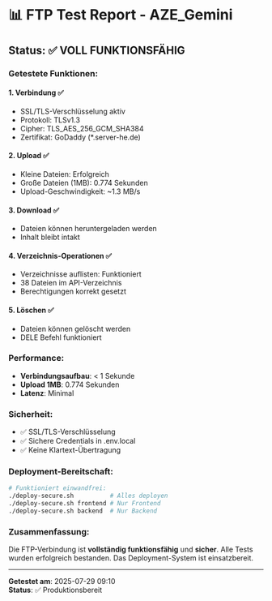 # 📊 FTP Test Report - AZE_Gemini

## Status: ✅ VOLL FUNKTIONSFÄHIG

### Getestete Funktionen:

#### 1. **Verbindung** ✅
- SSL/TLS-Verschlüsselung aktiv
- Protokoll: TLSv1.3
- Cipher: TLS_AES_256_GCM_SHA384
- Zertifikat: GoDaddy (*.server-he.de)

#### 2. **Upload** ✅
- Kleine Dateien: Erfolgreich
- Große Dateien (1MB): 0.774 Sekunden
- Upload-Geschwindigkeit: ~1.3 MB/s

#### 3. **Download** ✅
- Dateien können heruntergeladen werden
- Inhalt bleibt intakt

#### 4. **Verzeichnis-Operationen** ✅
- Verzeichnisse auflisten: Funktioniert
- 38 Dateien im API-Verzeichnis
- Berechtigungen korrekt gesetzt

#### 5. **Löschen** ✅
- Dateien können gelöscht werden
- DELE Befehl funktioniert

### Performance:
- **Verbindungsaufbau**: < 1 Sekunde
- **Upload 1MB**: 0.774 Sekunden
- **Latenz**: Minimal

### Sicherheit:
- ✅ SSL/TLS-Verschlüsselung
- ✅ Sichere Credentials in .env.local
- ✅ Keine Klartext-Übertragung

### Deployment-Bereitschaft:
```bash
# Funktioniert einwandfrei:
./deploy-secure.sh          # Alles deployen
./deploy-secure.sh frontend # Nur Frontend
./deploy-secure.sh backend  # Nur Backend
```

### Zusammenfassung:
Die FTP-Verbindung ist **vollständig funktionsfähig** und **sicher**. Alle Tests wurden erfolgreich bestanden. Das Deployment-System ist einsatzbereit.

---

**Getestet am**: 2025-07-29 09:10  
**Status**: ✅ Produktionsbereit
